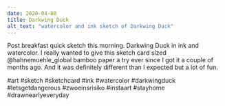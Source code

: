 ```yaml
---
date: 2020-04-08
title: Darkwing Duck
alt_text: "watercolor and ink sketch of Darkwing Duck"
---
```


Post breakfast quick sketch this morning. Darkwing Duck in ink and watercolor.
I really wanted to give this sketch card sized @hahnemuehle_global bamboo
paper a try ever since I got it a couple of months ago. And it was definitely
different than I expected but a lot of fun.

#art #sketch #sketchcard #ink #watercolor #darkwingduck #letsgetdangerous
#zwoeinsrisiko #instaart #stayhome #drawnearlyeveryday
